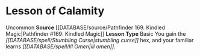 ﻿---
id: '12'
name: Lesson of Calamity
rarity: Uncommon
source: '[[DATABASE/source/Pathfinder 169. Kindled Magic|Pathfinder #169: Kindled
  Magic]]'
trait:
- '[[DATABASE/trait/Uncommon|Uncommon]]'
type: Witch Lesson

---
# Lesson of Calamity

<span class="trait-uncommon item-trait">Uncommon</span>
**Source** [[DATABASE/source/Pathfinder 169. Kindled Magic|Pathfinder #169: Kindled Magic]]
**Lesson Type** Basic
You gain the _[[DATABASE/spell/Stumbling Curse|stumbling curse]]_ hex, and your familiar learns _[[DATABASE/spell/Ill Omen|ill omen]]_.